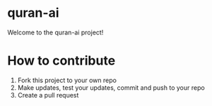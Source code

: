 # quran-ai
Welcome to the quran-ai project!

# How to contribute
1. Fork this project to your own repo
2. Make updates, test your updates, commit and push to your repo
3. Create a pull request
